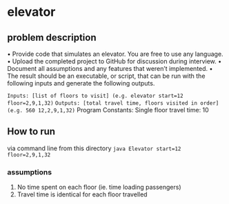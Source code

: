# elevator
## problem description
• Provide code that simulates an elevator. You are free to use any language.
• Upload the completed project to GitHub for discussion during interview.
• Document all assumptions and any features that weren’t implemented.
• The result should be an executable, or script, that can be run with the following inputs and generate the following outputs.

`Inputs: [list of floors to visit] (e.g. elevator start=12 floor=2,9,1,32)`
`Outputs: [total travel time, floors visited in order] (e.g. 560 12,2,9,1,32)`
Program Constants: Single floor travel time: 10

## How to run
via command line from this directory
`java Elevator start=12 floor=2,9,1,32`


### assumptions
1. No time spent on each floor (ie. time loading passengers)
2. Travel time is identical for each floor travelled
